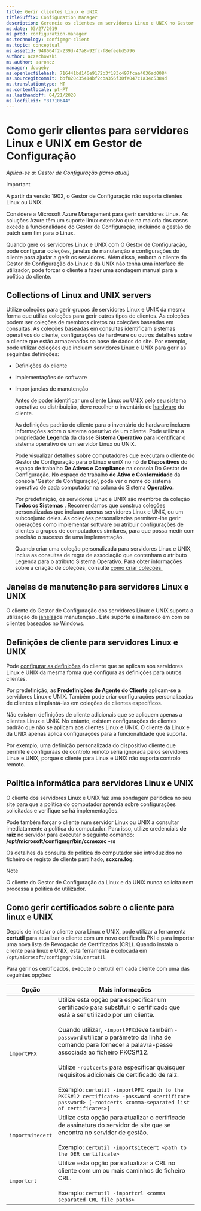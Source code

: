 ```yaml
---
title: Gerir clientes Linux e UNIX
titleSuffix: Configuration Manager
description: Gerencie os clientes em servidores Linux e UNIX no Gestor de Configuração.
ms.date: 03/27/2019
ms.prod: configuration-manager
ms.technology: configmgr-client
ms.topic: conceptual
ms.assetid: 948664f2-239d-47a8-92fc-f8efeebd5796
author: aczechowski
ms.author: aaroncz
manager: dougeby
ms.openlocfilehash: 716441bd146e9172b3f183c497fcaa4036ad0084
ms.sourcegitcommit: bbf820c35414bf2cba356f30fe047c1a34c5384d
ms.translationtype: MT
ms.contentlocale: pt-PT
ms.lasthandoff: 04/21/2020
ms.locfileid: "81710644"
---
```

# <a name="how-to-manage-clients-for-linux-and-unix-servers-in-configuration-manager"></a>Como gerir clientes para servidores Linux e UNIX em Gestor de Configuração

*Aplica-se a: Gestor de Configuração (ramo atual)*

> [!Important]  
> A partir da versão 1902, o Gestor de Configuração não suporta clientes Linux ou UNIX. 
> 
> Considere a Microsoft Azure Management para gerir servidores Linux. As soluções Azure têm um suporte linux extensivo que na maioria dos casos excede a funcionalidade do Gestor de Configuração, incluindo a gestão de patch sem fim para o Linux.

Quando gere os servidores Linux e UNIX com O Gestor de Configuração, pode configurar coleções, janelas de manutenção e configurações do cliente para ajudar a gerir os servidores. Além disso, embora o cliente do Gestor de Configuração do Linux e da UNIX não tenha uma interface de utilizador, pode forçar o cliente a fazer uma sondagem manual para a política do cliente.

##  <a name="collections-of-linux-and-unix-servers"></a><a name="BKMK_CollectionsforLnU"></a> Collections of Linux and UNIX servers  
 Utilize coleções para gerir grupos de servidores Linux e UNIX da mesma forma que utiliza coleções para gerir outros tipos de clientes. As coleções podem ser coleções de membros diretos ou coleções baseadas em consultas. As coleções baseadas em consultas identificam sistemas operativos do cliente, configurações de hardware ou outros detalhes sobre o cliente que estão armazenados na base de dados do site. Por exemplo, pode utilizar coleções que incluam servidores Linux e UNIX para gerir as seguintes definições:  

- Definições do cliente  

- Implementações de software  

- Impor janelas de manutenção  

  Antes de poder identificar um cliente Linux ou UNIX pelo seu sistema operativo ou distribuição, deve recolher o inventário de [hardware](../../../core/clients/manage/inventory/hardware-inventory-for-linux-and-unix.md) do cliente.  

  As definições padrão do cliente para o inventário de hardware incluem informações sobre o sistema operativo de um cliente. Pode utilizar a propriedade **Legenda** da classe **Sistema Operativo** para identificar o sistema operativo de um servidor Linux ou UNIX.  

  Pode visualizar detalhes sobre computadores que executam o cliente do Gestor de Configuração para o Linux e uniX no nó de **Dispositivos** do espaço de trabalho **De Ativos e Compliance** na consola Do Gestor de Configuração. No espaço de trabalho **de Ativo e Conformidade** da consola 'Gestor de Configuração', pode ver o nome do sistema operativo de cada computador na coluna do Sistema **Operativo.**  

  Por predefinição, os servidores Linux e UNIX são membros da coleção **Todos os Sistemas** . Recomendamos que construa coleções personalizadas que incluam apenas servidores Linux e UNIX, ou um subconjunto deles. As coleções personalizadas permitem-lhe gerir operações como implementar software ou atribuir configurações de clientes a grupos de computadores similares, para que possa medir com precisão o sucesso de uma implementação.   

  Quando criar uma coleção personalizada para servidores Linux e UNIX, inclua as consultas de regra de associação que contenham o atributo Legenda para o atributo Sistema Operativo. Para obter informações sobre a criação de coleções, consulte [como criar coleções.](../../../core/clients/manage/collections/create-collections.md)  

##  <a name="maintenance-windows-for-linux-and-unix-servers"></a><a name="BKMK_MaintenanceWindowsforLnU"></a>Janelas de manutenção para servidores Linux e UNIX  
 O cliente do Gestor de Configuração dos servidores Linux e UNIX suporta a utilização de [janelas](../../../core/clients/manage/collections/use-maintenance-windows.md)de manutenção . Este suporte é inalterado em com os clientes baseados no Windows.  

##  <a name="client-settings-for-linux-and-unix-servers"></a><a name="BKMK_ClientSettingsforLnU"></a>Definições de cliente para servidores Linux e UNIX  
 Pode [configurar as definições](../../../core/clients/deploy/configure-client-settings.md) do cliente que se aplicam aos servidores Linux e UNIX da mesma forma que configura as definições para outros clientes.  

 Por predefinição, as **Predefinições de Agente do Cliente** aplicam-se a servidores Linux e UNIX. Também pode criar configurações personalizadas de clientes e implantá-las em coleções de clientes específicos.  

 Não existem definições de cliente adicionais que se apliquem apenas a clientes Linux e UNIX. No entanto, existem configurações de clientes padrão que não se aplicam aos clientes Linux e UNIX. O cliente da Linux e da UNIX apenas aplica configurações para a funcionalidade que suporta.  

 Por exemplo, uma definição personalizada do dispositivo cliente que permite e configuraas de controlo remoto seria ignorada pelos servidores Linux e UNIX, porque o cliente para Linux e UNIX não suporta controlo remoto.  

##  <a name="computer-policy-for-linux-and-unix-servers"></a><a name="BKMK_PolicyforLnU"></a>Política informática para servidores Linux e UNIX  
 O cliente dos servidores Linux e UNIX faz uma sondagem periódica no seu site para que a política do computador aprenda sobre configurações solicitadas e verifique se há implementações.  

 Pode também forçar o cliente num servidor Linux ou UNIX a consultar imediatamente a política do computador. Para isso, utilize credenciais **de raiz** no servidor para executar o seguinte comando: **/opt/microsoft/configmgr/bin/ccmexec -rs**  

 Os detalhes da consulta de política do computador são introduzidos no ficheiro de registo de cliente partilhado, **scxcm.log**.  

> [!NOTE]  
>  O cliente do Gestor de Configuração da Linux e da UNIX nunca solicita nem processa a política do utilizador.  

##  <a name="how-to-manage-certificates-on-the-client-for-linux-and-unix"></a><a name="BKMK_ManageLinuxCerts"></a>Como gerir certificados sobre o cliente para linux e UNIX  
 Depois de instalar o cliente para Linux e UNIX, pode utilizar a ferramenta **certutil** para atualizar o cliente com um novo certificado PKI e para importar uma nova lista de Revogação de Certificados (CRL). Quando instala o cliente para linux e UNIX, esta ferramenta é colocada em `/opt/microsoft/configmgr/bin/certutil`. 

 Para gerir os certificados, execute o certutil em cada cliente com uma das seguintes opções:  

|Opção|Mais informações|  
|------------|----------------------|  
|`importPFX`|Utilize esta opção para especificar um certificado para substituir o certificado que está a ser utilizado por um cliente.<br /><br /> Quando utilizar, `-importPFX`deve também `-password` utilizar o parâmetro da linha de comando para fornecer a palavra-passe associada ao ficheiro PKCS#12.<br /><br /> Utilize `-rootcerts` para especificar quaisquer requisitos adicionais de certificado de raiz.<br /><br /> Exemplo: `certutil -importPFX <path to the PKCS#12 certificate> -password <certificate password> [-rootcerts <comma-separated list of certificates>]`|  
|`importsitecert`|Utilize esta opção para atualizar o certificado de assinatura do servidor de site que se encontra no servidor de gestão.<br /><br /> Exemplo: `certutil -importsitecert <path to the DER certificate>`|  
|`importcrl`|Utilize esta opção para atualizar a CRL no cliente com um ou mais caminhos de ficheiro CRL.<br /><br /> Exemplo: `certutil -importcrl <comma separated CRL file paths>`|  

